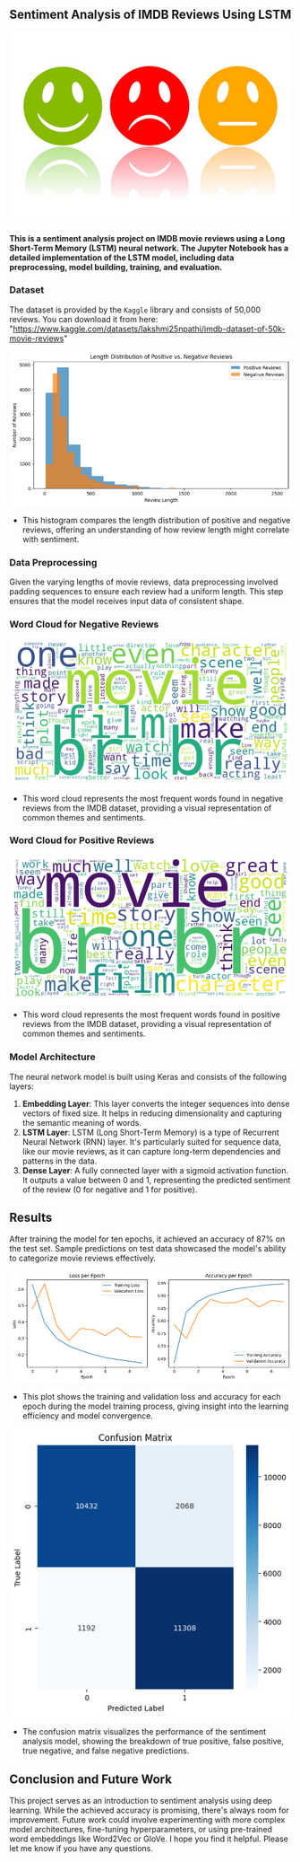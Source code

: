 ## Sentiment Analysis of IMDB Reviews Using LSTM
![Sentiment Analysis](data_visualization/Sentiment-Analysis.png)

#### This is a sentiment analysis project on IMDB movie reviews using a Long Short-Term Memory (LSTM) neural network. The Jupyter Notebook has a detailed implementation of the LSTM model, including data preprocessing, model building, training, and evaluation.

### Dataset
The dataset is provided by the `Kaggle` library and consists of 50,000 reviews. You can download it from here: "https://www.kaggle.com/datasets/lakshmi25npathi/imdb-dataset-of-50k-movie-reviews"

![Length Distribution of Positive vs Negative Reviews](data_visualization/length_distribution_of_positive_vs_negative_reviews.png)
* This histogram compares the length distribution of positive and negative reviews, offering an understanding of how review length might correlate with sentiment.

### Data Preprocessing
Given the varying lengths of movie reviews, data preprocessing involved padding sequences to ensure each review had a uniform length. This step ensures that the model receives input data of consistent shape.

### Word Cloud for Negative Reviews
![Word Cloud for Negative Reviews](data_visualization/word_cloud_for_negative_reviews.png)
* This word cloud represents the most frequent words found in negative reviews from the IMDB dataset, providing a visual representation of common themes and sentiments.

### Word Cloud for Positive Reviews
![Word Cloud for Positive Reviews](data_visualization/word_cloud_for_positive_reviews.png)
* This word cloud represents the most frequent words found in positive reviews from the IMDB dataset, providing a visual representation of common themes and sentiments.

### Model Architecture
The neural network model is built using Keras and consists of the following layers:
1. **Embedding Layer**: This layer converts the integer sequences into dense vectors of fixed size. It helps in reducing dimensionality and capturing the semantic meaning of words.
2. **LSTM Layer**: LSTM (Long Short-Term Memory) is a type of Recurrent Neural Network (RNN) layer. It's particularly suited for sequence data, like our movie reviews, as it can capture long-term dependencies and patterns in the data.
3. **Dense Layer**: A fully connected layer with a sigmoid activation function. It outputs a value between 0 and 1, representing the predicted sentiment of the review (0 for negative and 1 for positive).

## Results
After training the model for ten epochs, it achieved an accuracy of 87% on the test set. Sample predictions on test data showcased the model's ability to categorize movie reviews effectively.

![Loss and Accuracy Per Epoch](data_visualization/loss_and_accuracy_per_epoch.png)
* This plot shows the training and validation loss and accuracy for each epoch during the model training process, giving insight into the learning efficiency and model convergence.

![Confusion Matrix](data_visualization/confusion_matrix.png)
* The confusion matrix visualizes the performance of the sentiment analysis model, showing the breakdown of true positive, false positive, true negative, and false negative predictions.

## Conclusion and Future Work
This project serves as an introduction to sentiment analysis using deep learning. While the achieved accuracy is promising, there's always room for improvement. Future work could involve experimenting with more complex model architectures, fine-tuning hyperparameters, or using pre-trained word embeddings like Word2Vec or GloVe. I hope you find it helpful. Please let me know if you have any questions.
